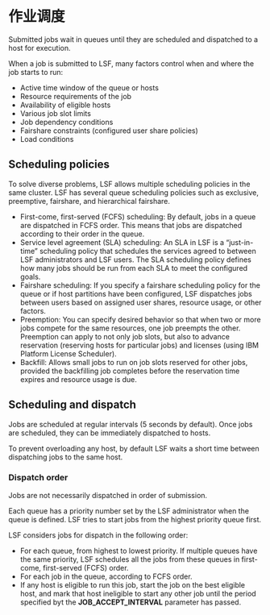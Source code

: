 # 作业调度

Submitted jobs wait in queues until they are scheduled and dispatched to a host for execution.

When a job is submitted to LSF, many factors control when and where the job starts to run:

- Active time window of the queue or hosts
- Resource requirements of the job
- Availability of eligible hosts
- Various job slot limits
- Job dependency conditions
- Fairshare constraints (configured user share policies)
- Load conditions



## Scheduling policies

To solve diverse problems, LSF allows multiple scheduling policies in the same cluster. LSF has several queue scheduling policies such as exclusive, preemptive, fairshare, and hierarchical fairshare.

- First-come, first-served (FCFS) scheduling: By default, jobs in a queue are dispatched in FCFS order. This means that jobs are dispatched according to their order in the queue.
- Service level agreement (SLA) scheduling: An SLA in LSF is a “just-in-time” scheduling policy that schedules the services agreed to between LSF administrators and LSF users. The SLA scheduling policy defines how many jobs should be run from each SLA to meet the configured goals.
- Fairshare scheduling: If you specify a fairshare scheduling policy for the queue or if host partitions have been configured, LSF dispatches jobs between users based on assigned user shares, resource usage, or other factors.
- Preemption: You can specify desired behavior so that when two or more jobs compete for the same resources, one job preempts the other. Preemption can apply to not only job slots, but also to advance reservation (reserving hosts for particular jobs) and licenses (using IBM Platform License Scheduler).
- Backfill: Allows small jobs to run on job slots reserved for other jobs, provided the backfilling job completes before the reservation time expires and resource usage is due.

## Scheduling and dispatch

Jobs are scheduled at regular intervals (5 seconds by default). Once jobs are scheduled, they can be immediately dispatched to hosts.

To prevent overloading any host, by default LSF waits a short time between dispatching jobs to the same host.

### Dispatch order

Jobs are not necessarily dispatched in order of submission.

Each queue has a priority number set by the LSF administrator when the queue is defined. LSF tries to start jobs from the highest priority queue first.

LSF considers jobs for dispatch in the following order:

- For each queue, from highest to lowest priority. If multiple queues have the same priority, LSF schedules all the jobs from these queues in first-come, first-served (FCFS) order.
- For each job in the queue, according to FCFS order.
- If any host is eligible to run this job, start the job on the best eligible host, and mark that host ineligible to start any other job until the period specified byt the **JOB_ACCEPT_INTERVAL** parameter has passed.